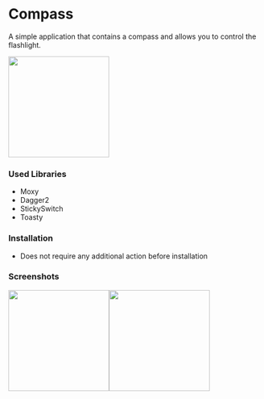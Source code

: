 # Compass
A simple application that contains a compass and allows you to control the flashlight.

<a href="https://play.google.com/store/apps/details?id=ru.pyrovsergey.flashlight">
  <img src="https://play.google.com/intl/en_gb/badges/images/generic/en_badge_web_generic.png" width="200"> 
</a>

### Used Libraries
 - Moxy
 - Dagger2
 - StickySwitch
 - Toasty
 
### Installation
- Does not require any additional action before installation
 
### Screenshots
<img src="https://image.ibb.co/jpGZu9/Screenshot_20180926_104423.jpg" width="200"><img src="https://image.ibb.co/cbd3nU/Screenshot_20180926_104443.jpg" width="200">
